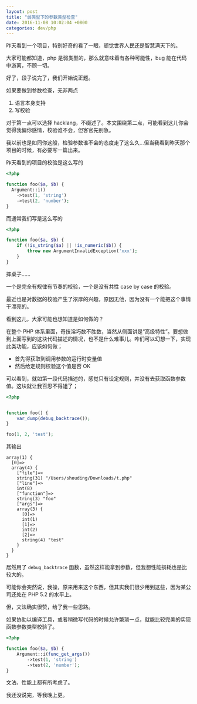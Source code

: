```yaml
---
layout: post
title: "弱类型下的参数类型检查"
date: 2016-11-08 10:02:04 +0800
categories: dev/php
---
```


昨天看到一个项目，特别好奇的看了一眼，顿觉世界人民还是智慧满天下的。

大家可能都知道，php 是弱类型的，那么就意味着有各种可能性，bug 能在代码中游离，不顾一切。

好了，段子说完了，我们开始说正题。

如果要做到参数检查，无非两点

1. 语言本身支持
2. 写校验

对于第一点可以选择 hacklang，不缀述了。本文围绕第二点，可能看到这儿你会觉得我偏你感情，校验谁不会，但客官先别急。

我以前也是如同你这般，检验参数谁不会的态度走了这么久…但当我看到昨天那个项目的时候，有必要写一篇出来。

昨天看到的项目的校验是这么写的

```php
<?php

function foo($a, $b) {
  Argument::i()
    ->test(1, 'string')
    ->test(2, 'number');
}
```

而通常我们写是这么写的

```php
<?php

function foo($a, $b) {
    if (!is_string($a) || !is_numeric($b)) {
        throw new ArgumentInvalidException('xxx');
    }
}
```

摔桌子……

一个是完全有规律有节奏的校验，一个是没有共性 case by case 的校验。

最近也是对数据的校验产生了浓厚的兴趣，原因无他，因为没有一个能把这个事情干漂亮的。

看到这儿，大家可能也想知道是如何做的？

在整个 PHP 体系里面，奇技淫巧数不胜数，当然从侧面讲是“高级特性”。要想做到上面写到的这块代码描述的情况，也不是什么难事儿。咋们可以幻想一下，实现此类功能，应该如何做；

* 首先得获取到调用参数的运行时变量值
* 然后给定规则校验这个值是否 OK

可以看到，就如第一段代码描述的，感觉只有设定规则，并没有去获取函数参数值。这块就让我百思不得姐了；

```php
<?php


function foo() {
    var_dump(debug_backtrace());
}

foo(1, 2, 'test');
```

其输出

```
array(1) {
  [0]=>
  array(4) {
    ["file"]=>
    string(31) "/Users/shouding/Downloads/t.php"
    ["line"]=>
    int(8)
    ["function"]=>
    string(3) "foo"
    ["args"]=>
    array(3) {
      [0]=>
      int(1)
      [1]=>
      int(2)
      [2]=>
      string(4) "test"
    }
  }
}
```

居然用了 `debug_backtrace` 函数，虽然这样能拿到参数，但我想性能损耗也是比较大的。

可能你会突然说，我操，原来用来这个东西，但其实我们很少用到这些，因为某公司还处在 PHP 5.2 的水平上。

但，文法确实很赞，给了我一些思路。

如果协助以编译工具，或者稍微写代码的时候允许繁琐一点，就能比较完美的实现函数参数类型校验了。

```php
<?php

function foo($a, $b) {
    Argument::i(func_get_args())
        ->test(1, 'string')
        ->test(2, 'number');
}
```
文法、性能上都有所考虑了。

我还没说完，等我晚上更。
